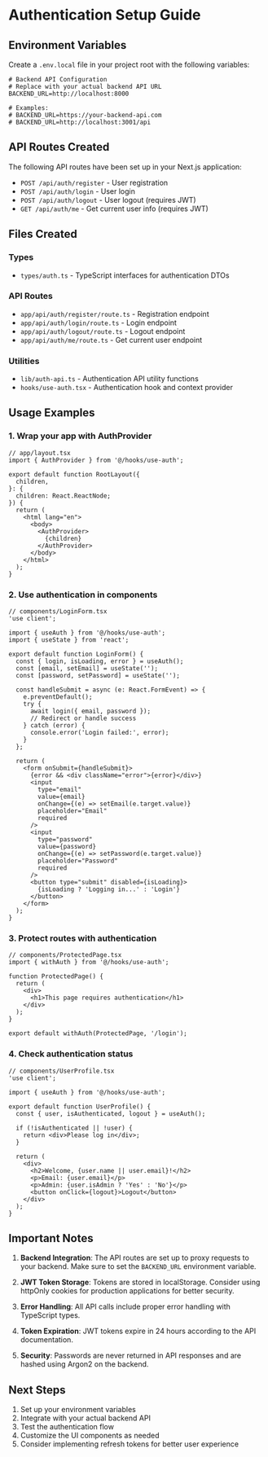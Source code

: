 # Authentication Setup Guide

## Environment Variables

Create a `.env.local` file in your project root with the following variables:

```env
# Backend API Configuration
# Replace with your actual backend API URL
BACKEND_URL=http://localhost:8000

# Examples:
# BACKEND_URL=https://your-backend-api.com
# BACKEND_URL=http://localhost:3001/api
```

## API Routes Created

The following API routes have been set up in your Next.js application:

- `POST /api/auth/register` - User registration
- `POST /api/auth/login` - User login
- `POST /api/auth/logout` - User logout (requires JWT)
- `GET /api/auth/me` - Get current user info (requires JWT)

## Files Created

### Types
- `types/auth.ts` - TypeScript interfaces for authentication DTOs

### API Routes
- `app/api/auth/register/route.ts` - Registration endpoint
- `app/api/auth/login/route.ts` - Login endpoint
- `app/api/auth/logout/route.ts` - Logout endpoint
- `app/api/auth/me/route.ts` - Get current user endpoint

### Utilities
- `lib/auth-api.ts` - Authentication API utility functions
- `hooks/use-auth.tsx` - Authentication hook and context provider

## Usage Examples

### 1. Wrap your app with AuthProvider

```tsx
// app/layout.tsx
import { AuthProvider } from '@/hooks/use-auth';

export default function RootLayout({
  children,
}: {
  children: React.ReactNode;
}) {
  return (
    <html lang="en">
      <body>
        <AuthProvider>
          {children}
        </AuthProvider>
      </body>
    </html>
  );
}
```

### 2. Use authentication in components

```tsx
// components/LoginForm.tsx
'use client';

import { useAuth } from '@/hooks/use-auth';
import { useState } from 'react';

export default function LoginForm() {
  const { login, isLoading, error } = useAuth();
  const [email, setEmail] = useState('');
  const [password, setPassword] = useState('');

  const handleSubmit = async (e: React.FormEvent) => {
    e.preventDefault();
    try {
      await login({ email, password });
      // Redirect or handle success
    } catch (error) {
      console.error('Login failed:', error);
    }
  };

  return (
    <form onSubmit={handleSubmit}>
      {error && <div className="error">{error}</div>}
      <input
        type="email"
        value={email}
        onChange={(e) => setEmail(e.target.value)}
        placeholder="Email"
        required
      />
      <input
        type="password"
        value={password}
        onChange={(e) => setPassword(e.target.value)}
        placeholder="Password"
        required
      />
      <button type="submit" disabled={isLoading}>
        {isLoading ? 'Logging in...' : 'Login'}
      </button>
    </form>
  );
}
```

### 3. Protect routes with authentication

```tsx
// components/ProtectedPage.tsx
import { withAuth } from '@/hooks/use-auth';

function ProtectedPage() {
  return (
    <div>
      <h1>This page requires authentication</h1>
    </div>
  );
}

export default withAuth(ProtectedPage, '/login');
```

### 4. Check authentication status

```tsx
// components/UserProfile.tsx
'use client';

import { useAuth } from '@/hooks/use-auth';

export default function UserProfile() {
  const { user, isAuthenticated, logout } = useAuth();

  if (!isAuthenticated || !user) {
    return <div>Please log in</div>;
  }

  return (
    <div>
      <h2>Welcome, {user.name || user.email}!</h2>
      <p>Email: {user.email}</p>
      <p>Admin: {user.isAdmin ? 'Yes' : 'No'}</p>
      <button onClick={logout}>Logout</button>
    </div>
  );
}
```

## Important Notes

1. **Backend Integration**: The API routes are set up to proxy requests to your backend. Make sure to set the `BACKEND_URL` environment variable.

2. **JWT Token Storage**: Tokens are stored in localStorage. Consider using httpOnly cookies for production applications for better security.

3. **Error Handling**: All API calls include proper error handling with TypeScript types.

4. **Token Expiration**: JWT tokens expire in 24 hours according to the API documentation.

5. **Security**: Passwords are never returned in API responses and are hashed using Argon2 on the backend.

## Next Steps

1. Set up your environment variables
2. Integrate with your actual backend API
3. Test the authentication flow
4. Customize the UI components as needed
5. Consider implementing refresh tokens for better user experience 